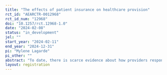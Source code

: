 ```yaml
---
title: "The effects of patient insurance on healthcare provision"
rct_id: "AEARCTR-0012968"
rct_id_num: "12968"
doi: "10.1257/rct.12968-1.0"
date: "2024-02-08"
status: "in_development"
jel: ""
start_year: "2024-02-11"
end_year: "2024-12-31"
pi: "Mylene Lagarde"
pi_other: ""
abstract: "To date, there is scarce evidence about how providers respond to insurance schemes in low- and middle-income countries. We design an experimental audit study in Ghana to answer two questions: (1) to what extent do providers in public primary health centres treat differently patients who are insured in the national health insurance scheme, compared to those who are not? (2) is there evidence of fraudulent behaviour? Unbeknownst to the consulting providers, we send two pairs of standardized patients to pass as patients in 120 health centres. Within a pair, the two SPs are matched on gender and trained to present the same clinical condition to the same facilities. For each facility visited by a pair of SP, we randomly choose which one presents their national health insurance card and which one does not. We look at the effect of insurance cover on cost, quality and efficiency outcomes. Subject to being able to link the SP visit to claims data, we will also look at the prevalence of a range of fraudulent behaviours."
layout: registration
---
```


